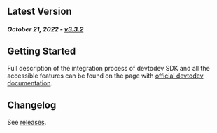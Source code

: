 Latest Version
--------------
##### _October 21, 2022_ - [v3.3.2](https://github.com/devtodev-analytics/Unity-sdk-3.0/releases/latest)

Getting Started
---------------
Full description of the integration process of devtodev SDK and all the accessible features can be found on the page with [official devtodev documentation](https://docs.devtodev.com/integration/integration-of-sdk-v2/sdk-integration/unity).

Changelog
---------
See [releases](https://github.com/devtodev-analytics/Unity-sdk-3.0/releases).
